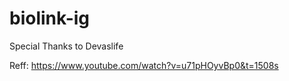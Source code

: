 # biolink-ig

Special Thanks to Devaslife

Reff:
https://www.youtube.com/watch?v=u71pHOyvBp0&t=1508s